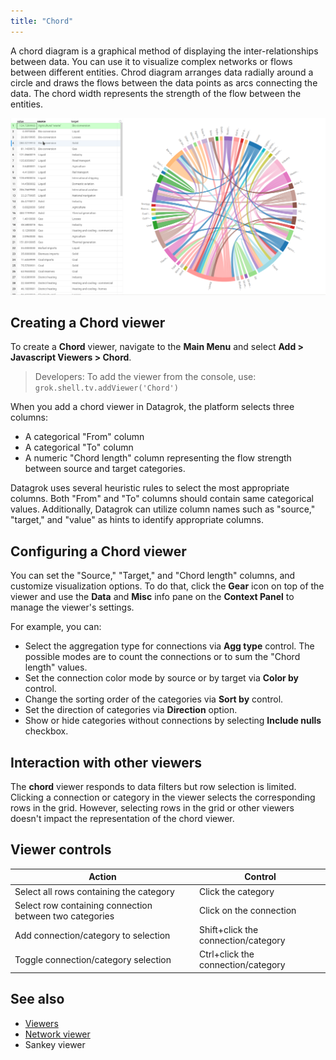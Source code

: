 ```yaml
---
title: "Chord"
---
```

A chord diagram is a graphical method of displaying the inter-relationships
between data.
You can use it to visualize complex networks or flows between
different entities.
Chrod diagram arranges data radially around a circle and draws the flows
between the data points as arcs connecting the data.
The chord width represents the strength of the flow
between the entities.

![Chord viewer](img/chord-viewer.png)

## Creating a Chord viewer

To create a **Chord** viewer, navigate to the **Main Menu**
and select **Add > Javascript Viewers > Chord**.

> Developers: To add the viewer from the console, use:
`grok.shell.tv.addViewer('Chord')`

When you add a chord viewer in Datagrok, the platform selects three columns:

* A categorical "From" column
* A categorical "To" column
* A numeric "Chord length" column representing the flow strength between source
and target categories.

Datagrok uses several heuristic rules to select the most appropriate columns.
Both "From" and "To" columns should contain same categorical values.
Additionally, Datagrok can utilize column names
such as "source," "target," and "value" as hints to identify appropriate columns.

## Configuring a Chord viewer

You can set the "Source," "Target," and "Chord length" columns,
and customize visualization options.
To do that, click the **Gear** icon on top of the viewer and use the **Data**
and **Misc** info pane
on the **Context Panel** to manage the viewer's settings.

For example, you can:

* Select the aggregation type for connections via **Agg type** control.
The possible modes are to count the connections or to sum the "Chord length" values.
* Set the connection color mode by source or by target via **Color by** control.
* Change the sorting order of the categories via **Sort by** control.
* Set the direction of categories via **Direction** option.
* Show or hide categories without connections by selecting **Include nulls** checkbox.

## Interaction with other viewers

The **chord** viewer responds to data filters but row selection is limited.
Clicking a connection or category in the viewer selects
the corresponding rows in the grid.
However, selecting rows in the grid or other viewers
doesn't impact the representation of the chord viewer.

## Viewer controls

| Action                                                  | Control                            |
|---------------------------------------------------------|------------------------------------|
| Select all rows containing the category                 | Click the category                 |
| Select row containing connection between two categories | Click on the connection            |
| Add connection/category to selection                    | Shift+click the connection/category|
| Toggle connection/category selection                    | Ctrl+click the connection/category |

## See also

* [Viewers](../viewers/viewers.md)
* [Network viewer](network-diagram.md)
* Sankey viewer

